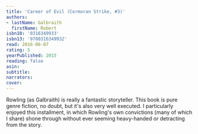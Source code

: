 ```yaml
---
title: 'Career of Evil (Cormoran Strike, #3)'
authors:
- lastName: Galbraith
  firstName: Robert
isbn10: '0316349933'
isbn13: '9780316349932'
read: 2016-06-07
rating: 5
yearPublished: 2015
reading: false
asin:
subtitle:
narrators:
cover:
---
```

Rowling (as Galbraith) is really a fantastic storyteller. This book is pure genre fiction, no doubt, but it's also very well executed. I particularly enjoyed this installment, in which Rowling's own convictions (many of which I share) shone through without ever seeming heavy-handed or detracting from the story.